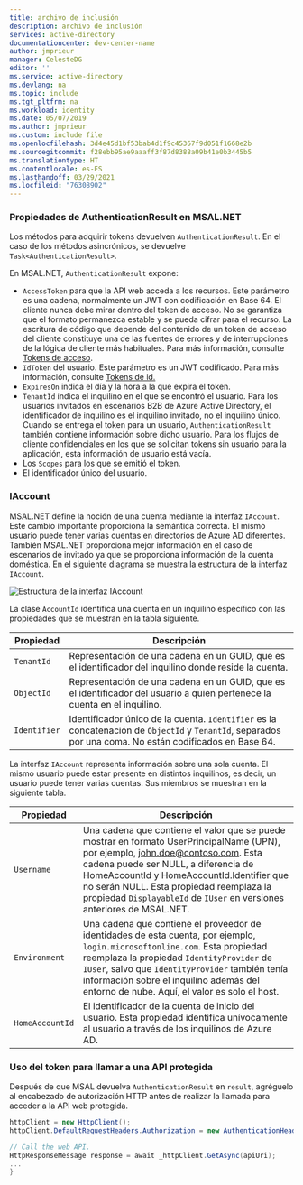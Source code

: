 ```yaml
---
title: archivo de inclusión
description: archivo de inclusión
services: active-directory
documentationcenter: dev-center-name
author: jmprieur
manager: CelesteDG
editor: ''
ms.service: active-directory
ms.devlang: na
ms.topic: include
ms.tgt_pltfrm: na
ms.workload: identity
ms.date: 05/07/2019
ms.author: jmprieur
ms.custom: include file
ms.openlocfilehash: 3d4e45d1bf53bab4d1f9c45367f9d051f1668e2b
ms.sourcegitcommit: f28ebb95ae9aaaff3f87d8388a09b41e0b3445b5
ms.translationtype: HT
ms.contentlocale: es-ES
ms.lasthandoff: 03/29/2021
ms.locfileid: "76308902"
---
```

### <a name="authenticationresult-properties-in-msalnet"></a>Propiedades de AuthenticationResult en MSAL.NET

Los métodos para adquirir tokens devuelven `AuthenticationResult`. En el caso de los métodos asincrónicos, se devuelve `Task<AuthenticationResult>`.

En MSAL.NET, `AuthenticationResult` expone:

- `AccessToken` para que la API web acceda a los recursos. Este parámetro es una cadena, normalmente un JWT con codificación en Base 64. El cliente nunca debe mirar dentro del token de acceso. No se garantiza que el formato permanezca estable y se pueda cifrar para el recurso. La escritura de código que depende del contenido de un token de acceso del cliente constituye una de las fuentes de errores y de interrupciones de la lógica de cliente más habituales. Para más información, consulte [Tokens de acceso](../articles/active-directory/develop/access-tokens.md).
- `IdToken` del usuario. Este parámetro es un JWT codificado. Para más información, consulte [Tokens de id.](../articles/active-directory/develop/id-tokens.md)
- `ExpiresOn` indica el día y la hora a la que expira el token.
- `TenantId` indica el inquilino en el que se encontró el usuario. Para los usuarios invitados en escenarios B2B de Azure Active Directory, el identificador de inquilino es el inquilino invitado, no el inquilino único.
Cuando se entrega el token para un usuario, `AuthenticationResult` también contiene información sobre dicho usuario. Para los flujos de cliente confidenciales en los que se solicitan tokens sin usuario para la aplicación, esta información de usuario está vacía.
- Los `Scopes` para los que se emitió el token.
- El identificador único del usuario.

### <a name="iaccount"></a>IAccount

MSAL.NET define la noción de una cuenta mediante la interfaz `IAccount`. Este cambio importante proporciona la semántica correcta. El mismo usuario puede tener varias cuentas en directorios de Azure AD diferentes. También MSAL.NET proporciona mejor información en el caso de escenarios de invitado ya que se proporciona información de la cuenta doméstica.
En el siguiente diagrama se muestra la estructura de la interfaz `IAccount`.

![Estructura de la interfaz IAccount](https://user-images.githubusercontent.com/13203188/44657759-4f2df780-a9fe-11e8-97d1-1abbffade340.png)

La clase `AccountId` identifica una cuenta en un inquilino específico con las propiedades que se muestran en la tabla siguiente.

| Propiedad | Descripción |
|----------|-------------|
| `TenantId` | Representación de una cadena en un GUID, que es el identificador del inquilino donde reside la cuenta. |
| `ObjectId` | Representación de una cadena en un GUID, que es el identificador del usuario a quien pertenece la cuenta en el inquilino. |
| `Identifier` | Identificador único de la cuenta. `Identifier` es la concatenación de `ObjectId` y `TenantId`, separados por una coma. No están codificados en Base 64. |

La interfaz `IAccount` representa información sobre una sola cuenta. El mismo usuario puede estar presente en distintos inquilinos, es decir, un usuario puede tener varias cuentas. Sus miembros se muestran en la siguiente tabla.

| Propiedad | Descripción |
|----------|-------------|
| `Username` | Una cadena que contiene el valor que se puede mostrar en formato UserPrincipalName (UPN), por ejemplo, john.doe@contoso.com. Esta cadena puede ser NULL, a diferencia de HomeAccountId y HomeAccountId.Identifier que no serán NULL. Esta propiedad reemplaza la propiedad `DisplayableId` de `IUser` en versiones anteriores de MSAL.NET. |
| `Environment` | Una cadena que contiene el proveedor de identidades de esta cuenta, por ejemplo, `login.microsoftonline.com`. Esta propiedad reemplaza la propiedad `IdentityProvider` de `IUser`, salvo que `IdentityProvider` también tenía información sobre el inquilino además del entorno de nube. Aquí, el valor es solo el host. |
| `HomeAccountId` | El identificador de la cuenta de inicio del usuario. Esta propiedad identifica unívocamente al usuario a través de los inquilinos de Azure AD. |

### <a name="use-the-token-to-call-a-protected-api"></a>Uso del token para llamar a una API protegida

Después de que MSAL devuelva `AuthenticationResult` en `result`, agréguelo al encabezado de autorización HTTP antes de realizar la llamada para acceder a la API web protegida.

```csharp
httpClient = new HttpClient();
httpClient.DefaultRequestHeaders.Authorization = new AuthenticationHeaderValue("Bearer", result.AccessToken);

// Call the web API.
HttpResponseMessage response = await _httpClient.GetAsync(apiUri);
...
}
```